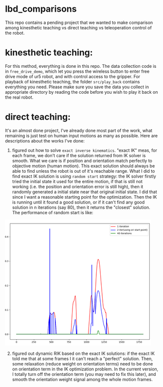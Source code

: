 # lbd_comparisons
This repo contains a pending project that we wanted to make comparison among kinesthetic teaching vs direct teaching vs teleoperation control of the robot.

# kinesthetic teaching:
For this method, everything is done in this repo. The data collection code is in `free_drive_demo`, which let you press the wireless button to enter free drive mode of ur5 robot, and with control access to the gripper.
For playback of kinesthetic teaching, the folder `src/play_back` contains everything you need. Please make sure you save the data you collect in appropriate directory by reading the code before you wish to play it back on the real robot.

# direct teaching:
It's an almost done project, I've already done most part of the work, what remaining is just test on human input motions as many as possible.
Here are descriptions about the works I've done:
1. figured out how to solve `exact inverse kinematics`. "exact IK" meas, for each frame, we don't care if the solution returned from IK solver is smooth. What we care is if position and orientation match perfectly to objective motion (human motion). This exact solution should always be able to find unless the robot is out of it's reachable range.
What I did to find exact IK solution is using `random start` strategy: the IK solver firstly tried the initial state it used for the entire motion, if that is still not working (i.e. the position and orientation error is still high), then it randomly generated a initial state near that original initial state. I did that since I want a reasonable starting point for the optimization. Then the IK is running until it found a good solution, or if it can't find any good solution in n iterations (say 80), then it returns the "closest" solution.
The performance of random start is like:

![alt text](https://github.com/hwang595/hwang_robot_works/blob/master/RIK_simulator/pictures/random_start_for_exact_ik.png)

2. figured out dynamic RIK based on the exact IK solutions: if the exact IK told me that at some frames I it can't reach a "perfect" solution. Then, some relaxation (reduce weight on orientation terms) need to be done on orientation term in the IK optimization problem. In the current version, I totally turn off the orientation term (you may need to fix this later), and smooth the orientation weight signal among the whole motion frames.
